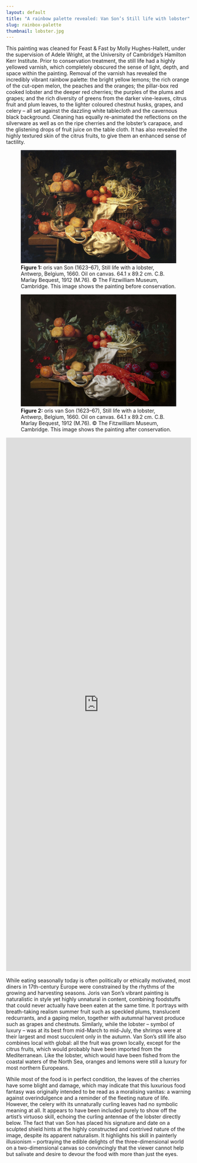 ```yaml
---
layout: default
title: "A rainbow palette revealed: Van Son’s Still life with lobster"
slug: rainbox-palette
thumbnail: lobster.jpg
---
```

This painting was cleaned for Feast & Fast by Molly Hughes-Hallett, under the supervision of Adele Wright, at the University of Cambridge’s Hamilton Kerr Institute. Prior to conservation treatment, the still life had a highly yellowed varnish, which completely obscured the sense of light, depth, and space within the painting. Removal of the varnish has revealed the incredibly vibrant rainbow palette: the bright yellow lemons; the rich orange of the cut-open melon, the peaches and the oranges; the pillar-box red cooked lobster and the deeper red cherries; the purples of the plums and grapes; and the rich diversity of greens from the darker vine-leaves, citrus fruit and plum leaves, to the lighter coloured chestnut husks, grapes, and celery – all set against the dazzling white tablecloth and the cavernous black background. Cleaning has equally re-animated the reflections on the silverware as well as on the ripe cherries and the lobster’s carapace, and the glistening drops of fruit juice on the table cloth. It has also revealed the highly textured skin of the citrus fruits, to give them an enhanced sense of tactility. 

<figure class="figure col-md-12">
  <img src="/images/discover/StillLifeLobsterBefore.jpg" class="figure-img img-fluid rounded" alt="A generic square placeholder image with rounded corners in a figure.">
  <figcaption class="figure-caption">
    <strong>Figure 1:</strong> oris van Son (1623–67), Still life with a lobster, Antwerp, Belgium, 1660. Oil on canvas. 64.1 x 89.2 cm. C.B. Marlay Bequest, 1912 (M.76). &copy; The Fitzwilliam Museum, Cambridge. This image shows the painting before conservation.
  </figcaption>
</figure>

<figure class="figure col-md-12">
  <img src="/images/discover/StillLifeLobster.jpg" class="figure-img img-fluid rounded" alt="A generic square placeholder image with rounded corners in a figure.">
  <figcaption class="figure-caption">
    <strong>Figure 2:</strong> oris van Son (1623–67), Still life with a lobster, Antwerp, Belgium, 1660. Oil on canvas. 64.1 x 89.2 cm. C.B. Marlay Bequest, 1912 (M.76). &copy; The Fitzwilliam Museum, Cambridge. This image shows the painting after conservation.
  </figcaption>
</figure>

<iframe frameborder="0" class="juxtapose" width="100%" height="1453" src="https://cdn.knightlab.com/libs/juxtapose/latest/embed/index.html?uid=eb76a4ec-f4ae-11e9-b9b8-0edaf8f81e27"></iframe>

While eating seasonally today is often politically or ethically motivated, most diners in 17th-century Europe were constrained by the rhythms of the growing and harvesting seasons. Joris van Son’s vibrant painting is naturalistic in style yet highly unnatural in content, combining foodstuffs that could never actually have been eaten at the same time. It portrays with breath-taking realism summer fruit such as speckled plums, translucent redcurrants, and a gaping melon, together with autumnal harvest produce such as grapes and chestnuts. Similarly, while the lobster – symbol of luxury – was at its best from mid-March to mid-July, the shrimps were at their largest and most succulent only in the autumn. Van Son’s still life also combines local with global: all the fruit was grown locally, except for the citrus fruits, which would probably have been imported from the Mediterranean. Like the lobster, which would have been fished from the coastal waters of the North Sea, oranges and lemons were still a luxury for most northern Europeans.

While most of the food is in perfect condition, the leaves of the cherries have some blight and damage, which may indicate that this luxurious food fantasy was originally intended to be read as a moralising vanitas: a warning against overindulgence and a reminder of the fleeting nature of life. However, the celery with its unnaturally curling leaves had no symbolic meaning at all. It appears to have been included purely to show off the artist’s virtuoso skill, echoing the curling antennae of the lobster directly below. The fact that van Son has placed his signature and date on a sculpted shield hints at the highly constructed and contrived nature of the image, despite its apparent naturalism. It highlights his skill in painterly illusionism – portraying the edible delights of the three-dimensional world on a two-dimensional canvas so convincingly that the viewer cannot help but salivate and desire to devour the food with more than just the eyes.

